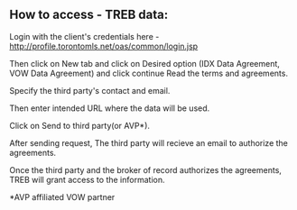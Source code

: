 ## How to access - TREB data:
  
Login with the client's credentials here -  http://profile.torontomls.net/oas/common/login.jsp

Then click on New tab and click on Desired option (IDX Data Agreement, VOW Data Agreement) and click continue
Read the terms and agreements.

Specify the third party's contact and email.

Then enter intended URL where the data will be used.

Click on Send to third party(or AVP*).

After sending request, The third party will recieve an email to authorize the agreements.

Once the third party and the broker of record authorizes the agreements, TREB will grant access to the information.

*AVP affiliated VOW partner